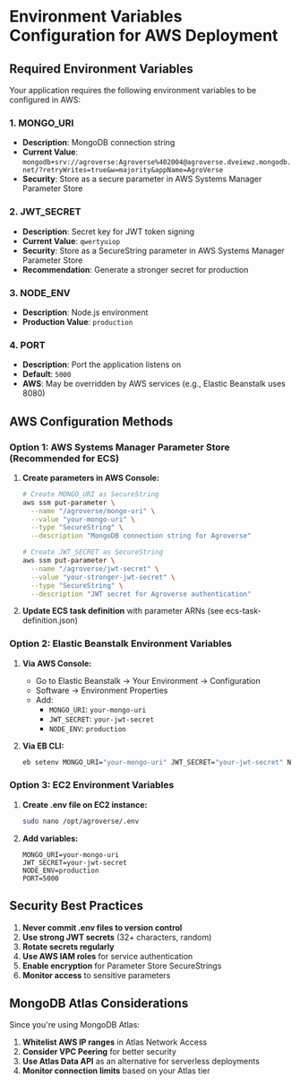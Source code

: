 # Environment Variables Configuration for AWS Deployment

## Required Environment Variables

Your application requires the following environment variables to be configured in AWS:

### 1. MONGO_URI
- **Description**: MongoDB connection string
- **Current Value**: `mongodb+srv://agroverse:Agroverse%402004@agroverse.dveiewz.mongodb.net/?retryWrites=true&w=majority&appName=AgroVerse`
- **Security**: Store as a secure parameter in AWS Systems Manager Parameter Store

### 2. JWT_SECRET
- **Description**: Secret key for JWT token signing
- **Current Value**: `qwertyuiop`
- **Security**: Store as a SecureString parameter in AWS Systems Manager Parameter Store
- **Recommendation**: Generate a stronger secret for production

### 3. NODE_ENV
- **Description**: Node.js environment
- **Production Value**: `production`

### 4. PORT
- **Description**: Port the application listens on
- **Default**: `5000`
- **AWS**: May be overridden by AWS services (e.g., Elastic Beanstalk uses 8080)

## AWS Configuration Methods

### Option 1: AWS Systems Manager Parameter Store (Recommended for ECS)

1. **Create parameters in AWS Console:**
   ```bash
   # Create MONGO_URI as SecureString
   aws ssm put-parameter \
     --name "/agroverse/mongo-uri" \
     --value "your-mongo-uri" \
     --type "SecureString" \
     --description "MongoDB connection string for Agroverse"

   # Create JWT_SECRET as SecureString
   aws ssm put-parameter \
     --name "/agroverse/jwt-secret" \
     --value "your-stronger-jwt-secret" \
     --type "SecureString" \
     --description "JWT secret for Agroverse authentication"
   ```

2. **Update ECS task definition** with parameter ARNs (see ecs-task-definition.json)

### Option 2: Elastic Beanstalk Environment Variables

1. **Via AWS Console:**
   - Go to Elastic Beanstalk → Your Environment → Configuration
   - Software → Environment Properties
   - Add:
     - `MONGO_URI`: `your-mongo-uri`
     - `JWT_SECRET`: `your-jwt-secret`
     - `NODE_ENV`: `production`

2. **Via EB CLI:**
   ```bash
   eb setenv MONGO_URI="your-mongo-uri" JWT_SECRET="your-jwt-secret" NODE_ENV="production"
   ```

### Option 3: EC2 Environment Variables

1. **Create .env file on EC2 instance:**
   ```bash
   sudo nano /opt/agroverse/.env
   ```

2. **Add variables:**
   ```
   MONGO_URI=your-mongo-uri
   JWT_SECRET=your-jwt-secret
   NODE_ENV=production
   PORT=5000
   ```

## Security Best Practices

1. **Never commit .env files to version control**
2. **Use strong JWT secrets** (32+ characters, random)
3. **Rotate secrets regularly**
4. **Use AWS IAM roles** for service authentication
5. **Enable encryption** for Parameter Store SecureStrings
6. **Monitor access** to sensitive parameters

## MongoDB Atlas Considerations

Since you're using MongoDB Atlas:

1. **Whitelist AWS IP ranges** in Atlas Network Access
2. **Consider VPC Peering** for better security
3. **Use Atlas Data API** as an alternative for serverless deployments
4. **Monitor connection limits** based on your Atlas tier